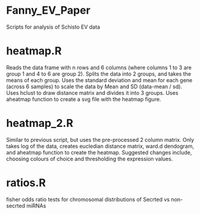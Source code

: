 # Fanny_EV_Paper
Scripts for analysis of Schisto EV data

# heatmap.R
Reads the data frame with n rows and 6 columns (where columns 1 to 3 are group 1 and 4 to 6 are group 2). Splits the data into
2 groups, and takes the means of each group. Uses the standard deviation and mean for each gene (across 6 samples) to scale
the data by Mean and SD (data-mean / sd). Uses hclust to draw distance matrix and divides it into 3 groups. Uses aheatmap function
to create a svg file with the heatmap figure. 

# heatmap_2.R
Similar to previous script, but uses the pre-processed 2 column matrix. Only takes log of
the data, creates eucledian distance matrix, ward.d dendogram, and aheatmap function to
create the heatmap. Suggested changes include, choosing colours of choice and thresholding the
expression values.

# ratios.R
fisher odds ratio tests for chromosomal distributions of Secrted vs non-secrted miRNAs


